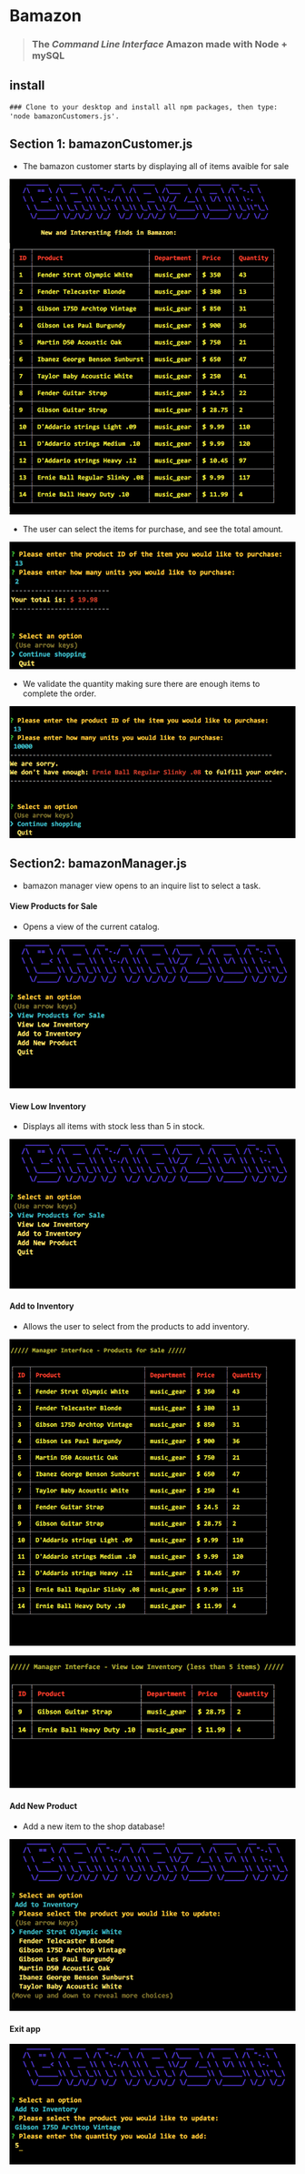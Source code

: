 # Bamazon 
>### The ***Command Line Interface*** Amazon made with Node + mySQL

## install
```
### Clone to your desktop and install all npm packages, then type: 'node bamazonCustomers.js'.
```

## Section 1: bamazonCustomer.js
* The bamazon customer starts by displaying all of items avaible for sale

![Image of cust1](https://github.com/julianhasse/bamazon/blob/master/screen_shots/img001.png)

* The user can select the items for purchase, and see the total amount. 

![Image of cust2](https://github.com/julianhasse/bamazon/blob/master/screen_shots/img002.png)

* We validate the quantity making sure there are enough items to complete the order. 

![Image of cust3](https://github.com/julianhasse/bamazon/blob/master/screen_shots/img003.png)


## Section2: bamazonManager.js
* bamazon manager view opens to an inquire list to select a task. 

#### View Products for Sale
* Opens a view of the current catalog. 

![Image of man1](https://github.com/julianhasse/bamazon/blob/master/screen_shots/img004.png)

#### View Low Inventory
* Displays all items with stock less than 5 in stock. 

![Image of man2](https://github.com/julianhasse/bamazon/blob/master/screen_shots/img004.png)

#### Add to Inventory
* Allows the user to select from the products to add inventory. 

![Image of man3](https://github.com/julianhasse/bamazon/blob/master/screen_shots/img005.png)

![Image of man4](https://github.com/julianhasse/bamazon/blob/master/screen_shots/img006.png)

#### Add New Product
* Add a new item to the shop database!

![Image of man5](https://github.com/julianhasse/bamazon/blob/master/screen_shots/img007.png)

#### Exit app

![Image of man6](https://github.com/julianhasse/bamazon/blob/master/screen_shots/img008.png)


